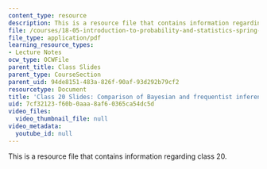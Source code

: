 ```yaml
---
content_type: resource
description: This is a resource file that contains information regarding class 20.
file: /courses/18-05-introduction-to-probability-and-statistics-spring-2014/7cf32123f60b0aaa8af60365ca54dc5d_MIT18_05S14_class20_slides.pdf
file_type: application/pdf
learning_resource_types:
- Lecture Notes
ocw_type: OCWFile
parent_title: Class Slides
parent_type: CourseSection
parent_uid: 94de8151-483a-826f-90af-93d292b79cf2
resourcetype: Document
title: 'Class 20 Slides: Comparison of Bayesian and frequentist inference'
uid: 7cf32123-f60b-0aaa-8af6-0365ca54dc5d
video_files:
  video_thumbnail_file: null
video_metadata:
  youtube_id: null
---
```

This is a resource file that contains information regarding class 20.

